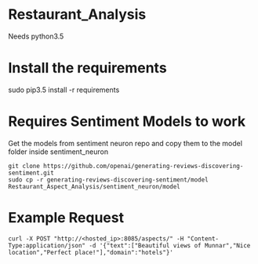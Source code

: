 # Restaurant_Analysis

Needs python3.5

# Install the requirements
sudo pip3.5 install -r requirements

# Requires Sentiment Models to work
Get the models from sentiment neuron repo and copy them to the model folder inside sentiment_neuron
```
git clone https://github.com/openai/generating-reviews-discovering-sentiment.git
sudo cp -r generating-reviews-discovering-sentiment/model Restaurant_Aspect_Analysis/sentiment_neuron/model
```

# Example Request
```
curl -X POST "http://<hosted_ip>:8085/aspects/" -H "Content-Type:application/json" -d '{"text":["Beautiful views of Munnar","Nice location","Perfect place!"],"domain":"hotels"}'
```
